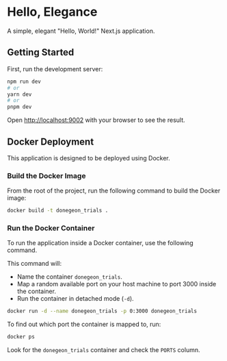 # Hello, Elegance

A simple, elegant "Hello, World!" Next.js application.

## Getting Started

First, run the development server:

```bash
npm run dev
# or
yarn dev
# or
pnpm dev
```

Open [http://localhost:9002](http://localhost:9002) with your browser to see the result.

## Docker Deployment

This application is designed to be deployed using Docker.

### Build the Docker Image

From the root of the project, run the following command to build the Docker image:

```bash
docker build -t donegeon_trials .
```

### Run the Docker Container

To run the application inside a Docker container, use the following command.

This command will:
- Name the container `donegeon_trials`.
- Map a random available port on your host machine to port 3000 inside the container.
- Run the container in detached mode (`-d`).

```bash
docker run -d --name donegeon_trials -p 0:3000 donegeon_trials
```

To find out which port the container is mapped to, run:
```bash
docker ps
```
Look for the `donegeon_trials` container and check the `PORTS` column.

